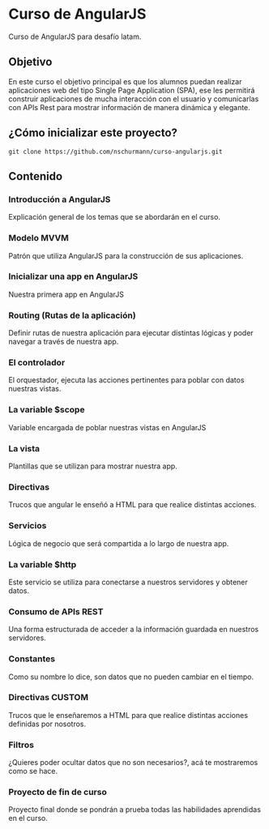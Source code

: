# Curso de AngularJS
Curso de AngularJS para desafío latam.

## Objetivo
En este curso el objetivo principal es que los alumnos puedan realizar aplicaciones web del tipo Single Page Application (SPA), ese les permitirá construir aplicaciones de mucha interacción con el usuario y comunicarlas con APIs Rest para mostrar información de manera dinámica y elegante.

## ¿Cómo inicializar este proyecto?
```
git clone https://github.com/nschurmann/curso-angularjs.git
```

## Contenido

### Introducción a AngularJS
Explicación general de los temas que se abordarán en el curso.


### Modelo MVVM
Patrón que utiliza AngularJS para la construcción de sus aplicaciones.


### Inicializar una app en AngularJS
Nuestra primera app en AngularJS


### Routing (Rutas de la aplicación)
Definir rutas de nuestra aplicación para ejecutar distintas lógicas y poder navegar a través de nuestra app.


### El controlador
El orquestador, ejecuta las acciones pertinentes para poblar con datos nuestras vistas.


### La variable $scope
Variable encargada de poblar nuestras vistas en AngularJS


### La vista
Plantillas que se utilizan para mostrar nuestra app.


### Directivas
Trucos que angular le enseñó a HTML para que realice distintas acciones.


### Servicios
Lógica de negocio que será compartida a lo largo de nuestra app.


### La variable $http
Este servicio se utiliza para conectarse a nuestros servidores y obtener datos.


### Consumo de APIs REST
Una forma estructurada de acceder a la información guardada en nuestros servidores.


### Constantes
Como su nombre lo dice, son datos que no pueden cambiar en el tiempo.


### Directivas CUSTOM
Trucos que le enseñaremos a HTML para que realice distintas acciones definidas por nosotros.


### Filtros
¿Quieres poder ocultar datos que no son necesarios?, acá te mostraremos como se hace.


### Proyecto de fin de curso
Proyecto final donde se pondrán a prueba todas las habilidades aprendidas en el curso.
